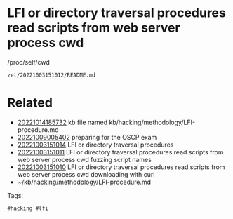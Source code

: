 # LFI or directory traversal procedures read scripts from web server process cwd
/proc/self/cwd

` zet/20221003151012/README.md `

# Related

- [20221014185732](/zet/20221014185732/README.md) kb file named kb/hacking/methodology/LFI-procedure.md
- [20221009005402](/zet/20221009005402/README.md) preparing for the OSCP exam
- [20221003151014](/zet/20221003151014/README.md) LFI or directory traversal procedures
- [20221003151011](/zet/20221003151011/README.md) LFI or directory traversal procedures read scripts from web server process cwd fuzzing script names
- [20221003151010](/zet/20221003151010/README.md) LFI or directory traversal procedures read scripts from web server process cwd downloading with curl 
- ~/kb/hacking/methodology/LFI-procedure.md

Tags:

    #hacking #lfi 
